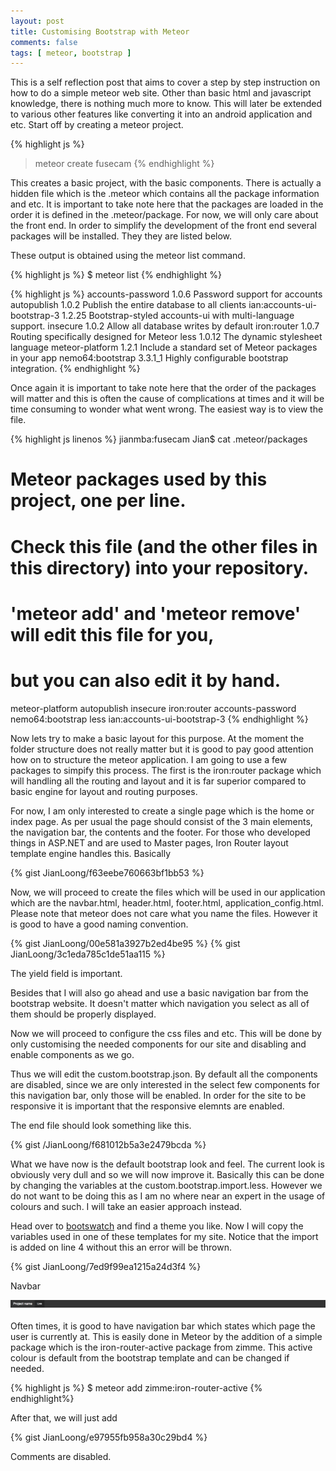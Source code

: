 ```yaml
---
layout: post
title: Customising Bootstrap with Meteor
comments: false
tags: [ meteor, bootstrap ]
---
```

<style type="text/css">
  .gist-file
  .gist-data {max-height: 300px;}
</style>


This is a self reflection post that aims to cover a step by step instruction on how to do a simple meteor web site. Other than basic html and javascript knowledge, there is nothing much more to know. This will later be extended to various other features like converting it into an android application and etc. Start off by creating a meteor project.

{% highlight js %}
> meteor create fusecam
{% endhighlight %}

This creates a basic project, with the basic components. There is actually a hidden file which is the .meteor which contains all the package information and etc. It is important to take note here that the packages are loaded in the order it is defined in the .meteor/package. For now, we will only care about the front end. In order to simplify the development of the front end several packages will be installed. They they are listed below.

These output is obtained using  the meteor list command.

{% highlight js %}
$ meteor list
{% endhighlight %}


{% highlight js %}
accounts-password            1.0.6  Password support for accounts
autopublish                  1.0.2  Publish the entire database to all clients
ian:accounts-ui-bootstrap-3  1.2.25  Bootstrap-styled accounts-ui with multi-language support.
insecure                     1.0.2  Allow all database writes by default
iron:router                  1.0.7  Routing specifically designed for Meteor
less                         1.0.12  The dynamic stylesheet language
meteor-platform              1.2.1  Include a standard set of Meteor packages in your app
nemo64:bootstrap             3.3.1_1  Highly configurable bootstrap integration.
{% endhighlight %}

Once again it is important to take note here that the order of the packages will matter and this is often the cause of complications at times and it will be time consuming to wonder what went wrong. The easiest way is to view the file.


{% highlight js linenos %}
jianmba:fusecam Jian$ cat .meteor/packages
# Meteor packages used by this project, one per line.
# Check this file (and the other files in this directory) into your repository.
#
# 'meteor add' and 'meteor remove' will edit this file for you,
# but you can also edit it by hand.

meteor-platform
autopublish
insecure
iron:router
accounts-password
nemo64:bootstrap
less
ian:accounts-ui-bootstrap-3
{% endhighlight %}

Now lets try to make a basic layout for this purpose. At the moment the folder structure does not really matter but it is good to pay good attention how on to structure the meteor application. I am going to use a few packages to simpify this process. The first is the iron:router package which will handling all the routing and layout and it is far superior compared to basic engine for layout and routing purposes.

For now, I am only interested to create a single page which is the home or index page. As per usual the page should consist of the 3 main elements, the navigation bar, the contents and the footer. For those who developed things in ASP.NET and are used to Master pages, Iron Router layout template engine handles this. Basically

{% gist JianLoong/f63eebe760663bf1bb53 %}

Now, we will proceed to create the files which will be used in our application which are the navbar.html, header.html, footer.html, application_config.html. Please note that meteor does not care what you name the files. However it is good to have a good naming convention.

{% gist JianLoong/00e581a3927b2ed4be95 %}
{% gist JianLoong/3c1eda785c1de51aa115 %}

The yield field is important.

Besides that I will also go ahead and use a basic navigation bar from the bootstrap website. It doesn't matter which navigation you select as all of them should be properly displayed.


Now we will proceed to configure the css files and etc. This will be done by only customising the needed components for our site and disabling and enable components as we go.

Thus we will edit the custom.bootstrap.json. By default all the components are disabled, since we are only interested in the select few components for this navigation bar, only those will be enabled. In order for the site to be responsive it is important that the responsive elemnts are enabled.

The end file should look something like this.

{% gist /JianLoong/f681012b5a3e2479bcda %}

What we have now is the default bootstrap look and feel. The current look is obviously very dull and so we will now improve it. Basically this can be done by changing the variables at the custom.bootstrap.import.less. However we do not want to be doing this as I am no where near an expert in the usage of colours and such. I will take an easier approach instead.

Head over to [bootswatch](http://www.bootswatch.com) and find a theme you like. Now I will copy the variables used in one of these templates for my site. Notice that the import is added on line 4 without this an error will be thrown.

{% gist JianLoong/7ed9f99ea1215a24d3f4 %}


Navbar

![Navigation Bar](/public/img/navbar.png)

Often times, it is good to have navigation bar which states which page the user is currently at. This is easily done in Meteor by the addition of a simple package which is the iron-router-active package from zimme. This active colour is default from the bootstrap template and can be changed if needed.

{% highlight js %}
$ meteor add zimme:iron-router-active
{% endhighlight%}

After that, we will just add 

{% gist JianLoong/e97955fb958a30c29bd4 %}

Comments are disabled.


